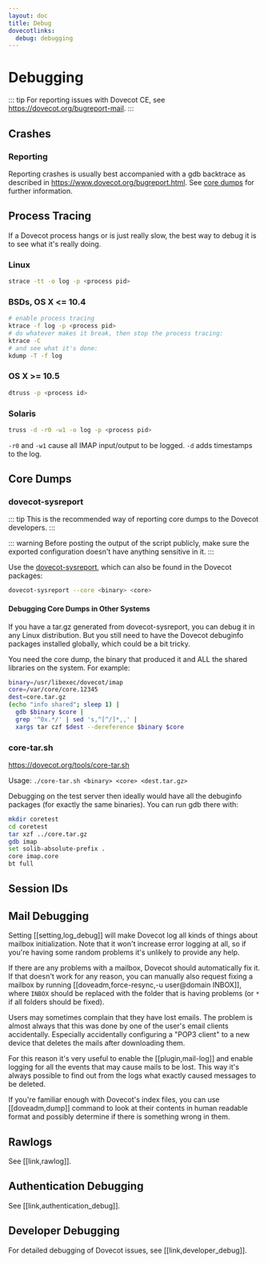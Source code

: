```yaml
---
layout: doc
title: Debug
dovecotlinks:
  debug: debugging
---
```


# Debugging

::: tip
For reporting issues with Dovecot CE, see https://dovecot.org/bugreport-mail.
:::

## Crashes

<!-- @include: ./include/debug_crashes.inc -->

### Reporting

Reporting crashes is usually best accompanied with a gdb backtrace as
described in https://www.dovecot.org/bugreport.html. See
[core dumps](#core-dumps) for further information.

## Process Tracing

If a Dovecot process hangs or is just really slow, the best way to debug it
is to see what it's really doing.

### Linux

```sh
strace -tt -o log -p <process pid>
```

### BSDs, OS X <= 10.4

```sh
# enable process tracing
ktrace -f log -p <process pid>
# do whatever makes it break, then stop the process tracing:
ktrace -C
# and see what it's done:
kdump -T -f log
```

### OS X >= 10.5

```sh
dtruss -p <process id>
```

### Solaris

```sh
truss -d -r0 -w1 -o log -p <process pid>
```

`-r0` and `-w1` cause all IMAP input/output to be logged. `-d` adds
timestamps to the log.

## Core Dumps

### dovecot-sysreport

::: tip
This is the recommended way of reporting core dumps to the Dovecot developers.
:::

::: warning
Before posting the output of the script publicly, make sure the exported
configuration doesn't have anything sensitive in it.
:::

Use the
[dovecot-sysreport](https://raw.githubusercontent.com/dovecot/core/master/src/util/dovecot-sysreport),
which can also be found in the Dovecot packages:

```sh
dovecot-sysreport --core <binary> <core>
```

#### Debugging Core Dumps in Other Systems

If you have a tar.gz generated from dovecot-sysreport, you can debug it
in any Linux distribution. But you still need to have the Dovecot
debuginfo packages installed globally, which could be a bit tricky.

You need the core dump, the binary that produced it and ALL the shared
libraries on the system. For example:

```sh
binary=/usr/libexec/dovecot/imap
core=/var/core/core.12345
dest=core.tar.gz
(echo "info shared"; sleep 1) |
  gdb $binary $core |
  grep '^0x.*/' | sed 's,^[^/]*,,' |
  xargs tar czf $dest --dereference $binary $core
```

### core-tar.sh

https://dovecot.org/tools/core-tar.sh

Usage: `./core-tar.sh <binary> <core> <dest.tar.gz>`

Debugging on the test server then ideally would have all the debuginfo
packages (for exactly the same binaries). You can run gdb there with:

```sh
mkdir coretest
cd coretest
tar xzf ../core.tar.gz
gdb imap
set solib-absolute-prefix .
core imap.core
bt full
```

## Session IDs

<!-- @include: ./include/debug_sessionid.inc -->

## Mail Debugging

<!-- @include: ./include/debug_mail.inc -->

Setting [[setting,log_debug]] will make Dovecot log all kinds of things
about mailbox initialization. Note that it won't increase error logging
at all, so if you're having some random problems it's unlikely to provide
any help.

If there are any problems with a mailbox, Dovecot should automatically fix
it. If that doesn't work for any reason, you can manually also request
fixing a mailbox by running [[doveadm,force-resync,-u user@domain INBOX]],
where `INBOX` should be replaced with the folder that is having problems
(or `*` if all folders should be fixed).

Users may sometimes complain that they have lost emails. The problem is
almost always that this was done by one of the user's email clients
accidentally. Especially accidentally configuring a "POP3 client" to a
new device that deletes the mails after downloading them.

For this reason it's very useful to enable the [[plugin,mail-log]] and
enable logging for all the events that may cause mails to be lost. This way
it's always possible to find out from the logs what exactly caused messages
to be deleted.

If you're familiar enough with Dovecot's index files, you can use
[[doveadm,dump]] command to look at their contents in human readable
format and possibly determine if there is something wrong in them.

## Rawlogs

See [[link,rawlog]].

## Authentication Debugging

See [[link,authentication_debug]].

## Developer Debugging

For detailed debugging of Dovecot issues, see [[link,developer_debug]].
